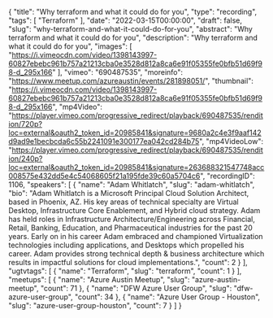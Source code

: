{
  "title": "Why terraform and what it could do for you",
  "type": "recording",
  "tags": [
    "Terraform"
  ],
  "date": "2022-03-15T00:00:00",
  "draft": false,
  "slug": "why-terraform-and-what-it-could-do-for-you",
  "abstract": "Why terraform and what it could do for you",
  "description": "Why terraform and what it could do for you",
  "images": [
    "https://i.vimeocdn.com/video/1398143997-60827ebebc961b757a21213cba0e3528d812a8ca6e91f05355fe0bfb51d69f98-d_295x166"
  ],
  "vimeo": "690487535",
  "moreinfo": "https://www.meetup.com/azureaustin/events/281898051/",
  "thumbnail": "https://i.vimeocdn.com/video/1398143997-60827ebebc961b757a21213cba0e3528d812a8ca6e91f05355fe0bfb51d69f98-d_295x166",
  "mp4Video": "https://player.vimeo.com/progressive_redirect/playback/690487535/rendition/720p?loc=external&oauth2_token_id=20985841&signature=9680a2c4e3f9aaf142d9ad9e1becbcda6c55b2241091e300177ea042cd284b75",
  "mp4VideoLow": "https://player.vimeo.com/progressive_redirect/playback/690487535/rendition/240p?loc=external&oauth2_token_id=20985841&signature=263688321547748acc008575e432dd5e4c54068605f21a195fde39c60a5704c6",
  "recordingID": 1106,
  "speakers": [
    {
      "name": "Adam Whitlatch",
      "slug": "adam-whitlatch",
      "bio": "Adam Whitlatch is a Microsoft Principal Cloud Solution Architect, based in Phoenix, AZ. His key areas of technical specialty are Virtual Desktop, Infrastructure Core Enablement, and Hybrid cloud strategy. Adam has held roles in Infrastructure Architecture/Engineering across Financial, Retail, Banking, Education, and Pharmaceutical industries for the past 20 years. Early on in his career Adam embraced and championed Virtualization technologies including applications, and Desktops which propelled his career. Adam provides strong technical depth & business architecture which results in impactful solutions for cloud implementations.",
      "count": 2
    }
  ],
  "ugtvtags": [
    {
      "name": "Terraform",
      "slug": "terraform",
      "count": 1
    }
  ],
  "meetups": [
    {
      "name": "Azure Austin Meetup",
      "slug": "azure-austin-meetup",
      "count": 71
    },
    {
      "name": "DFW Azure User Group",
      "slug": "dfw-azure-user-group",
      "count": 34
    },
    {
      "name": "Azure User Group - Houston",
      "slug": "azure-user-group-houston",
      "count": 7
    }
  ]
}